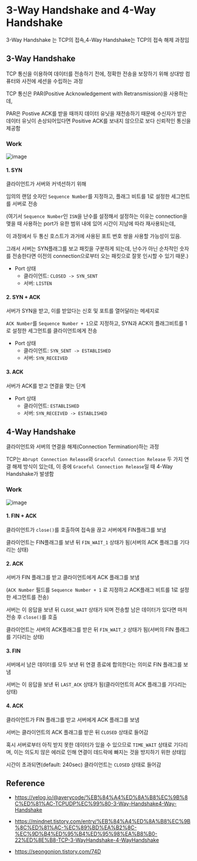 # 3-Way Handshake and 4-Way Handshake

3-Way Handshake 는 TCP의 접속,4-Way Handshake는 TCP의 접속 해제 과정임  

## 3-Way Handshake

TCP 통신을 이용하여 데이터를 전송하기 전에, 정확한 전송을 보장하기 위해 상대방 컴퓨터와 사전에 세션을 수립하는 과정  

TCP 통신은 PAR(Positive Acknowledgement with Retransmission)을 사용하는데,  

PAR은 Postive ACK를 받을 때까지 데이터 유닛을 재전송하기 때문에 수신자가 받은 데이터 유닛이 손상되어있다면 Positive ACK를 보내지 않으므로 보다 신뢰적인 통신을 제공함  

### Work

![image](https://user-images.githubusercontent.com/55227276/220655923-75af247a-ae56-4e3a-9397-9f425e8566da.png)

#### 1. SYN

클라이언트가 서버와 커넥션하기 위해   

임의의 랜덤 숫자인 `Sequence Number`를 지정하고, 플래그 비트를 1로 설정한 세그먼트를 서버로 전송  

(여기서 `Sequence Number`인 `ISN`을 난수를 설정해서 설정하는 이유는 connection을 맺을 때 사용하는 port가 유한 범위 내에 있어 시간이 지남에 따라 재사용되는데,   

이 과정에서 두 통신 호스트가 과거에 사용된 포트 번호 쌍을 사용할 가능성이 있음.  

그래서 서버는 SYN플래그를 보고 패킷을 구분하게 되는데, 난수가 아닌 순차적인 숫자를 전송한다면 이전의 connection으로부터 오는 패킷으로 잘못 인시할 수 있기 때문.)  

- Port 상태
  - 클라이언트: `CLOSED -> SYN_SENT`
  - 서버: `LISTEN`

#### 2. SYN + ACK

서버가 SYN을 받고, 이를 받았다는 신호 및  포트를 열어달라는 메세지로   

`ACK Number`를 `Sequence Number + 1`으로 지정하고, SYN과 ACK의 플래그비트를 1로 설정한 세그먼트를 클라이언트에게 전송

- Port 상태
  - 클라이언트: `SYN_SENT -> ESTABLISHED`
  - 서버: `SYN_RECEIVED`

#### 3. ACK

서버가 ACK를 받고 연결을 맺는 단계

- Port 상태
  - 클라이언트: `ESTABLISHED`
  - 서버: `SYN_RECEIVED -> ESTABLISHED`



## 4-Way Handshake

클라이언트와 서버의 연결을 해제(Connection Termination)하는 과정  

TCP는 `Abrupt Connection Release`와 `Graceful Connection Release` 두 가지 연결 해제 방식이 있는데, 이 중에 `Graceful Connection Release`일 때 4-Way Handshake가 발생함  

### Work

![image](https://user-images.githubusercontent.com/55227276/220962208-18c7aee9-1270-4cc0-af14-57c4add9638b.png)

#### 1. FIN + ACK

클라이언트가 `close()`를 호출하여 접속을 끊고 서버에게 FIN플래그를 보냄  

클라이언트는 FIN플래그를 보낸 뒤 `FIN_WAIT_1` 상태가 됨(서버의 ACK 플래그를 기다리는 상태)  

#### 2. ACK

서버가 FIN 플래그를 받고 클라이언트에게 ACK 플래그를 보냄  

(`ACK Number` 필드를 `Sequence Number + 1` 로 지정하고 ACK플래그 비트를 1로 설정한 세그먼트를 전송)  

서버는 이 응답을 보낸 뒤 `CLOSE_WAIT` 상태가 되며 전송할 남은 데이터가 있다면 마저 전송 후 `close()`를 호출  

클라이언트는 서버의 ACK플래그를 받은 뒤 `FIN_WAIT_2` 상태가 됨(서버의 FIN 플래그를 기다리는 상태)  

#### 3. FIN

서버에서 남은 데이터를 모두 보낸 뒤 연결 종료에 합의한다는 의미로 FIN 플래그를 보냄  

서버는 이 응답을 보낸 뒤 `LAST_ACK` 상태가 됨(클라이언트의 ACK 플래그를 기다리는 상태)  

#### 4. ACK

클라이언트가 FIN 플래그를 받고 서버에게 ACK 플래그를 보냄  

서버는 클라이언트의 ACK 플래그를 받은 뒤 `CLOSED` 상태로 들어감  

혹시 서버로부터 아직 받지 못한 데이터가 있을 수 있으므로 `TIME_WAIT` 상태로 기다리며, 이는 의도치 않은 에러로 인해 연결이 데드락에 빠지는 것을 방지하기 위한 상태임  

시간이 초과되면(default: 240sec) 클라이언트는  `CLOSED` 상태로 들어감  



## Reference

- https://velog.io/@averycode/%EB%84%A4%ED%8A%B8%EC%9B%8C%ED%81%AC-TCPUDP%EC%99%80-3-Way-Handshake4-Way-Handshake
- https://mindnet.tistory.com/entry/%EB%84%A4%ED%8A%B8%EC%9B%8C%ED%81%AC-%EC%89%BD%EA%B2%8C-%EC%9D%B4%ED%95%B4%ED%95%98%EA%B8%B0-22%ED%8E%B8-TCP-3-WayHandshake-4-WayHandshake

- https://seongonion.tistory.com/74D
